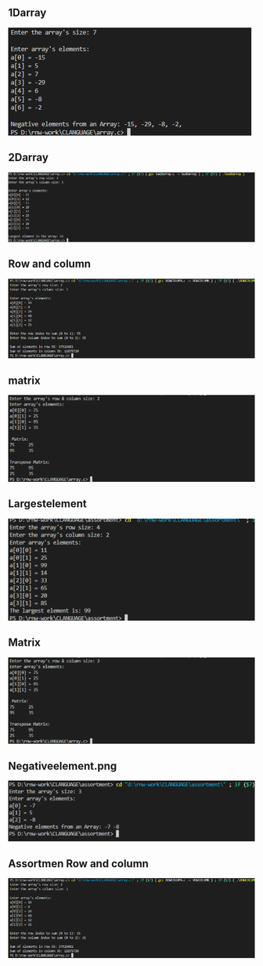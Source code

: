 <h2>1Darray</h2>
<img src="arrayoutput/1DARRAY.png" />
<h2>2Darray</h2>
<img src="arrayoutput/2DARRAY.png" />
<h2>Row and column</h2>
<img src="arrayoutput/rowNcolumn.png" />
<h2>matrix</h2>
<img src="arrayoutput/matrix.png" />
<h2>Largestelement</h2>
<img src="assortment-output/largestelement.png" />
<h2>Matrix</h2>
<img src="assortment-output/matrix.png" />
<h2>Negativeelement.png</h2>
<img src="assortment-output/negativeelement.png" />
<h2>Assortmen Row and column</h2>
<img src="assortment-output/rowNcolumn.png" />
